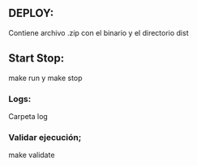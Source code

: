 ## DEPLOY:

Contiene archivo .zip con el binario y el directorio dist

## Start Stop:

make run y make stop

### Logs:

Carpeta log

### Validar ejecución;

make validate
